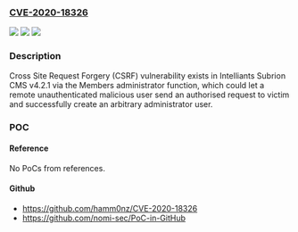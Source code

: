 ### [CVE-2020-18326](https://cve.mitre.org/cgi-bin/cvename.cgi?name=CVE-2020-18326)
![](https://img.shields.io/static/v1?label=Product&message=n%2Fa&color=blue)
![](https://img.shields.io/static/v1?label=Version&message=n%2Fa&color=blue)
![](https://img.shields.io/static/v1?label=Vulnerability&message=n%2Fa&color=brighgreen)

### Description

Cross Site Request Forgery (CSRF) vulnerability exists in Intelliants Subrion CMS v4.2.1 via the Members administrator function, which could let a remote unauthenticated malicious user send an authorised request to victim and successfully create an arbitrary administrator user.

### POC

#### Reference
No PoCs from references.

#### Github
- https://github.com/hamm0nz/CVE-2020-18326
- https://github.com/nomi-sec/PoC-in-GitHub


